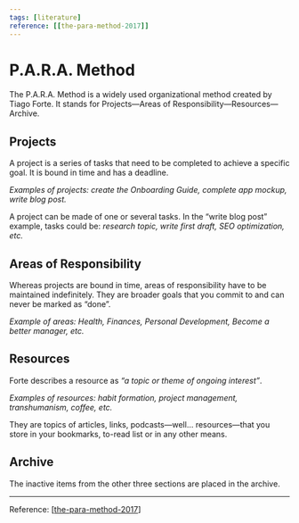 ```yaml
---
tags: [literature]
reference: [[the-para-method-2017]]
---
```


# P.A.R.A. Method

The P.A.R.A. Method is a widely used organizational method created by Tiago Forte. It stands for Projects—Areas of Responsibility—Resources—Archive.

## Projects

A project is a series of tasks that need to be completed to achieve a specific goal. It is bound in time and has a deadline.

*Examples of projects: create the Onboarding Guide, complete app mockup, write blog post.*

A project can be made of one or several tasks. In the “write blog post” example, tasks could be: *research topic, write first draft, SEO optimization, etc.*

## Areas of Responsibility

Whereas projects are bound in time, areas of responsibility have to be maintained indefinitely. They are broader goals that you commit to and can never be marked as “done”.

*Example of areas: Health, Finances, Personal Development, Become a better manager, etc.*

## Resources

Forte describes a resource as *“a topic or theme of ongoing interest”*.

*Examples of resources: habit formation, project management, transhumanism, coffee, etc.*

They are topics of articles, links, podcasts—well… resources—that you store in your bookmarks, to-read list or in any other means.

## Archive

The inactive items from the other three sections are placed in the archive.

---

Reference: [[the-para-method-2017]]

[//begin]: # "Autogenerated link references for markdown compatibility"
[the-para-method-2017]: ..\1-reference\the-para-method-2017 "The PARA Method (2017)"
[//end]: # "Autogenerated link references"